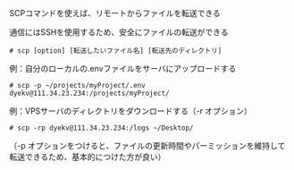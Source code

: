 SCPコマンドを使えば、リモートからファイルを転送できる

通信にはSSHを使用するため、安全にファイルの転送ができる

```
# scp [option] [転送したいファイル名] [転送先のディレクトリ]
```

例：自分のローカルの.envファイルをサーバにアップロードする

```
# scp -p ~/projects/myProject/.env dyekv@111.34.23.234:/projects/myProject/
```

例：VPSサーバのディレクトリをダウンロードする（-r オプション）

```
# scp -rp dyekv@111.34.23.234:/logs ~/Desktop/
```

（-p オプションをつけると、ファイルの更新時間やパーミッションを維持して転送できるため、基本的につけた方が良い）

